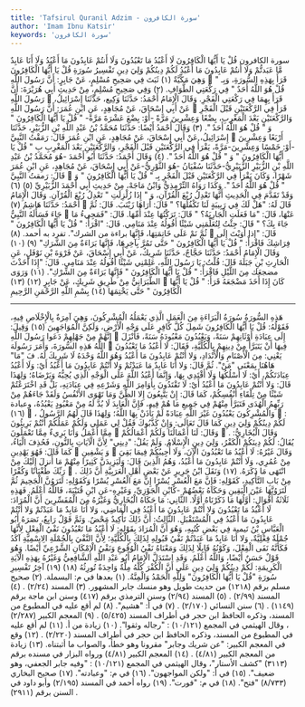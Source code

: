 ```yaml
---
title: 'Tafsirul Quranil Adzim - سورة الكافرون'
author: 'Imam Ibnu Katsir'
keywords: 'سورة الكافرون'
---
```


سورة الكافرون
قُلْ يَا أَيُّهَا الْكَافِرُونَ
لَا أَعْبُدُ مَا تَعْبُدُونَ
وَلَا أَنتُمْ عَابِدُونَ مَا أَعْبُدُ
وَلَا أَنَا عَابِدٌ مَّا عَبَدتُّمْ
وَلَا أَنتُمْ عَابِدُونَ مَا أَعْبُدُ
لَكُمْ دِينُكُمْ وَلِيَ دِينِ
تَفْسِيرُ سُورَةِ قُلْ يَا أَيُّهَا الْكَافِرُونَ
وَهِيَ مَكِّيَّةٌ
(١)
ثَبَتَ فِي صَحِيحِ مُسْلِمٍ، عَنْ جَابِرٍ: أَنَّ رَسُولَ اللَّهِ

قَرَأَ بِهَذِهِ السُّورَةِ، وَبِـ " قُلْ هُوَ اللَّهُ أَحَدٌ " فِي رَكْعَتِي الطَّوَافِ.
(٢)
وَفِي صَحِيحِ مُسْلِمٍ، مِنْ حَدِيثِ أَبِي هُرَيْرَةَ: أَنَّ رَسُولَ اللَّهِ

قَرَأَ بِهِمَا فِي رَكْعَتِي الْفَجْرِ.
وَقَالَ الْإِمَامُ أَحْمَدُ: حَدَّثَنَا وَكِيع، حَدَّثَنَا إِسْرَائِيلُ، عَنْ أَبِي إِسْحَاقَ، عَنْ مُجَاهِدٍ، عَنِ ابْنِ عُمَرَ: أَنَّ رَسُولَ اللَّهِ

قَرَأَ فِي الرَّكْعَتَيْنِ قَبْلَ الْفَجْرِ وَالرَّكْعَتَيْنِ بَعْدَ الْمَغْرِبِ، بِضْعًا وَعِشْرِينَ مَرَّةً -أَوْ: بِضْعَ عَشْرَةَ مَرَّةً- " قُلْ يَا أَيُّهَا الْكَافِرُونَ " وَ " قُلْ هُوَ اللَّهُ أَحَدٌ ".
(٣)
وَقَالَ أَحْمَدُ أَيْضًا: حَدَّثَنَا مُحَمَّدُ بْنُ عَبْدِ اللَّهِ بْنِ الزُّبَيْرِ، حَدَّثَنَا إِسْرَائِيلُ، عَنْ أَبِي إِسْحَاقَ، عَنْ مُجَاهِدٍ، عَنِ ابْنِ عُمَرَ قَالَ: رَمَقْتُ النَّبِيَّ

أَرْبَعًا وَعِشْرِينَ -أَوْ: خَمْسًا وَعِشْرِينَ-مَرَّةً، يَقْرَأُ فِي الرَّكْعَتَيْنِ قَبْلَ الْفَجْرِ، وَالرَّكْعَتَيْنِ بَعْدَ الْمَغْرِبِ بِ " قُلْ يَا أَيُّهَا الْكَافِرُونَ " وَ " قُلْ هُوَ اللَّهُ أَحَدٌ ".
(٤)
وَقَالَ أَحْمَدُ: حَدَّثَنَا أَبُو أَحْمَدَ -هُوَ مُحَمَّدُ بْنُ عَبْدِ اللَّهِ بْنِ الزُّبَيْرِ الزُّبَيْرِيُّ-حَدَّثَنَا سُفْيَانُ -هُوَ الثَّوْرِيُّ-عَنْ أَبِي إِسْحَاقَ، عَنْ مُجَاهِدٍ، عَنِ ابْنِ عُمَرَ قَالَ: رَمقتُ النَّبِيَّ

شَهْرًا، وَكَانَ يَقْرَأُ فِي الرَّكْعَتَيْنِ قَبْلَ الْفَجْرِ بِـ " قُلْ يَا أَيُّهَا الْكَافِرُونَ " وَ " قُلْ هُوَ اللَّهُ أَحَدٌ ".
وَكَذَا رَوَاهُ التِّرْمِذِيُّ وَابْنُ مَاجَهْ، مِنْ حَدِيثِ أَبِي أَحْمَدَ الزُّبَيْرِيِّ
(٥)
(٦)
وَقَدْ تَقَدَّمَ فِي الْحَدِيثِ أَنَّهَا تَعْدِلُ رُبْعَ الْقُرْآنِ، وَ " إِذَا زُلْزِلَتِ " تَعْدِلُ رُبْعَ الْقُرْآنِ.
وَقَالَ الْإِمَامُ أَحْمَدُ: حَدَّثَنَا هَاشِمُ
(٧)

قَالَ لَهُ: "هَلْ لَكَ فِي رَبِيبَةٍ لَنَا تَكْفُلُهَا؟ " قَالَ: أَرَاهَا زَيْنَبَ. قَالَ: ثُمَّ جَاءَ فَسَأَلَهُ النَّبِيُّ

عَنْهَا، قَالَ: "مَا فَعَلَتِ الْجَارِيَةُ؟ " قَالَ: تَرَكْتُهَا عِنْدَ أُمِّهَا. قَالَ: "فَمَجِيءُ مَا جَاءَ بِكَ؟ " قَالَ: جِئْتُ لِتُعَلِّمَنِي شَيْئًا أَقُولُهُ عِنْدَ مَنَامِي. قَالَ: "اقْرَأْ: " قُلْ يَا أَيُّهَا الْكَافِرُونَ " ثُمَّ نَمْ عَلَى خَاتِمَتِهَا، فَإِنَّهَا براءة من الشرك". تفرد به أحمد.
(٨)

قَالَ: "إذا أَوَيْتَ إِلَى فِرَاشِكَ فَاقْرَأْ: " قُلْ يَا أَيُّهَا الْكَافِرُونَ " حَتَّى تَمُرَّ بِآخِرِهَا، فَإِنَّهَا بَرَاءَةٌ مِنَ الشَّرَكِ"
(٩)
(١٠)
وَقَالَ الْإِمَامُ أَحْمَدُ: حَدَّثَنَا حَجَّاجٌ، حَدَّثَنَا شَرِيكٌ، عَنْ أَبِي إِسْحَاقَ، عَنْ فَرْوَةَ بْنِ نَوْفَلٍ، عَنِ الْحَارِثِ بْنِ جَبَلَةَ قَالَ: قُلْتُ: يَا رَسُولَ اللَّهِ، عَلِمْنِي شَيْئًا أَقُولُهُ عِنْدَ مَنَامِي. قَالَ: "إِذَا أَخَذْتَ مضجعَك مِنَ اللَّيْلِ فَاقْرَأْ: " قُلْ يَا أَيُّهَا الْكَافِرُونَ " فَإِنَّهَا بَرَاءَةٌ مِنَ الشِّرْكِ".
(١١)
وَرَوَى الطَّبَرَانِيُّ مِنْ طَرِيقِ شَرِيكٍ، عَنْ جَابِرٍ
(١٢)
(١٣)

كَانَ إِذَا أَخَذَ مَضْجَعَهُ قَرَأَ: " قُلْ يَا أَيُّهَا الْكَافِرُونَ " حَتَّى يَخْتِمَهَا
(١٤)
بِسْمِ اللَّهِ الرَّحْمَنِ الرَّحِيمِ
* * *
هَذِهِ السُّورَةُ سُورَةُ الْبَرَاءَةِ مِنَ الْعَمَلِ الَّذِي يَعْمَلُهُ الْمُشْرِكُونَ، وَهِيَ آمِرَةٌ بِالْإِخْلَاصِ فِيهِ، فَقَوْلُهُ:
قُلْ يَا أَيُّهَا الْكَافِرُونَ
شَمِلَ كُلَّ كَافِرٍ عَلَى وَجْهِ الْأَرْضِ، وَلَكِنَّ الْمُوَاجَهِينَ
(١٥)
وَقِيلَ: إِنَّهُمْ مِنْ جَهْلِهِمْ دَعَوا رَسُولَ اللَّهِ

إِلَى عِبَادَةِ أَوْثَانِهِمْ سَنَةً، وَيَعْبُدُونَ مَعْبُودَهُ سَنَةً، فَأَنْزَلَ اللَّهُ هَذِهِ السُّورَةَ، وَأَمَرَ رَسُولَهَ

فِيهَا أَنْ يَتَبَرَّأَ مِنْ دِينِهِمْ بِالْكُلِّيَّةِ، فَقَالَ:
لَا أَعْبُدُ مَا تَعْبُدُونَ
يَعْنِي: مِنَ الْأَصْنَامِ وَالْأَنْدَادِ،
وَلا أَنْتُمْ عَابِدُونَ مَا أَعْبُدُ
وَهُوَ اللَّهُ وَحْدَهُ لَا شَرِيكَ لَهُ. فَ "مَا" هَاهُنَا بِمَعْنَى "مَنْ".
ثُمَّ قَالَ:
وَلا أَنَا عَابِدٌ مَا عَبَدْتُمْ وَلا أَنْتُمْ عَابِدُونَ مَا أَعْبُدُ
أَيْ: وَلَا أَعْبُدُ عِبَادَتَكُمْ، أَيْ: لَا أَسْلُكُهَا وَلَا أَقْتَدِي بِهَا، وَإِنَّمَا أَعْبُدُ اللَّهَ عَلَى الْوَجْهِ الَّذِي يُحِبُّهُ وَيَرْضَاهُ؛ وَلِهَذَا قَالَ:
وَلا أَنْتُمْ عَابِدُونَ مَا أَعْبُدُ
أَيْ: لَا تَقْتَدُونَ بِأَوَامِرَ اللَّهِ وَشَرْعِهِ فِي عِبَادَتِهِ، بَلْ قَدِ اخْتَرَعْتُمْ شَيْئًا مِنْ تِلْقَاءِ أَنْفُسِكُمْ، كَمَا قَالَ:
إِنْ يَتَّبِعُونَ إِلا الظَّنَّ وَمَا تَهْوَى الأنْفُسُ وَلَقَدْ جَاءَهُمْ مِنْ رَبِّهِمُ الْهُدَى
فَتَبَرَّأَ مِنْهُمْ فِي جَمِيعِ مَا هُمْ فِيهِ، فَإِنَّ الْعَابِدَ لَا بُدَّ لَهُ مِنْ مَعْبُودٍ يَعْبُدُهُ، وعبادة
(١٦)

، وَالْمُشْرِكُونَ يَعْبُدُونَ غَيْرَ اللَّهِ عِبَادَةً لَمْ يَأْذَنْ بِهَا اللَّهُ؛ وَلِهَذَا قَالَ لَهُمُ الرَّسُولُ

:
لَكُمْ دِينُكُمْ وَلِيَ دِينِ
كَمَا قَالَ تَعَالَى:
وَإِنْ كَذَّبُوكَ فَقُلْ لِي عَمَلِي وَلَكُمْ عَمَلُكُمْ أَنْتُمْ بَرِيئُونَ مِمَّا أَعْمَلُ وَأَنَا بَرِيءٌ مِمَّا تَعْمَلُونَ

وَقَالَ:
لَنَا أَعْمَالُنَا وَلَكُمْ أَعْمَالُكُمْ

.
وَقَالَ الْبُخَارِيُّ: يُقَالُ:
لَكُمْ دِينَكُمْ
الْكَفْرُ،
وَلِيَ دِينِ
الْإِسْلَامُ. وَلَمْ يَقُلْ: "دِينِي" لِأَنَّ الْآيَاتِ بِالنُّونِ، فَحُذِفَ الْيَاءُ، كَمَا قَالَ:
فَهُوَ يَهْدِينِ

وَ
يَشْفِينِ

وَقَالَ غَيْرُهُ: لَا أَعْبُدُ مَا تَعْبُدُونَ الْآنَ، وَلَا أُجِيبُكُمْ فِيمَا بَقِيَ مِنْ عُمُرِي، وَلَا أَنْتُمْ عَابِدُونَ مَا أَعْبُدُ، وَهُمُ الَّذِينَ قَالَ:
وَلَيَزِيدَنَّ كَثِيرًا مِنْهُمْ مَا أُنزلَ إِلَيْكَ مِنْ رَبِّكَ طُغْيَانًا وَكُفْرًا

.
انْتَهَى مَا ذَكَرَهُ.
(١٧)
وَنَقَلَ ابْنُ جَرِيرٍ عَنْ بَعْضِ أَهْلِ الْعَرَبِيَّةِ أَنَّ ذَلِكَ مِنْ بَابِ التَّأْكِيدِ، كَقَوْلِهِ:
فَإِنَّ مَعَ الْعُسْرِ يُسْرًا إِنَّ مَعَ الْعُسْرِ يُسْرًا
وَكَقَوْلِهِ:
لَتَرَوُنَّ الْجَحِيمَ ثُمَّ لَتَرَوُنَّهَا عَيْنَ الْيَقِينِ
وَحَكَاهُ بَعْضُهُمْ -كَابْنِ الْجَوْزِيِّ، وَغَيْرِهِ-عَنِ ابْنِ قُتَيْبَةَ، فَاللَّهُ أَعْلَمُ. فَهَذِهِ ثَلَاثَةُ أَقْوَالٍ: أَوَّلُهَا مَا ذَكَرْنَاهُ أَوَّلًا. الثَّانِي: مَا حَكَاهُ الْبُخَارِيُّ وَغَيْرُهُ مِنَ الْمُفَسِّرِينَ أَنَّ الْمُرَادَ:
لَا أَعْبُدُ مَا تَعْبُدُونَ وَلا أَنْتُمْ عَابِدُونَ مَا أَعْبُدُ
فِي الْمَاضِي،
وَلا أَنَا عَابِدٌ مَا عَبَدْتُمْ وَلا أَنْتُمْ عَابِدُونَ مَا أَعْبُدُ
فِي الْمُسْتَقْبَلِ. الثَّالِثُ: أَنَّ ذَلِكَ تَأْكِيدٌ مَحْضٌ.
وَثَمَّ قَوْلٌ رَابِعٌ، نَصَرَهُ أَبُو الْعَبَّاسِ بْنُ تَيمية فِي بَعْضِ كُتُبِهِ، وَهُوَ أَنَّ الْمُرَادَ بِقَوْلِهِ:
لَا أَعْبُدُ مَا تَعْبُدُونَ
نَفْيُ الْفِعْلِ لِأَنَّهَا جُمْلَةٌ فِعْلِيَّةٌ،
وَلا أَنَا عَابِدٌ مَا عَبَدْتُمْ
نَفْيُ قَبُولِهِ لِذَلِكَ بِالْكُلِّيَّةِ؛ لِأَنَّ النَّفْيَ بِالْجُمْلَةِ الِاسْمِيَّةِ آكَدُ فَكَأَنَّهُ نَفَى الْفِعْلَ، وَكَوْنُهُ قَابِلًا لِذَلِكَ وَمَعْنَاهُ نَفْيُ الْوُقُوعِ وَنَفْيُ الْإِمْكَانِ الشَّرْعِيِّ أَيْضًا. وَهُوَ قَوْلٌ حَسَنٌ أَيْضًا، وَاللَّهُ أَعْلَمُ.
وَقَدِ اسْتَدَلَّ الْإِمَامُ أَبُو عَبْدِ اللَّهِ الشَّافِعِيُّ وَغَيْرُهُ بِهَذِهِ الْآيَةِ الْكَرِيمَةِ:
لَكُمْ دِينُكُمْ وَلِيَ دِينِ
عَلَى أَنَّ الْكُفْرَ كُلَّهُ مِلَّةٌ وَاحِدَةٌ تُورِثُهُ
(١٨)
(١٩)
آخِرُ تَفْسِيرِ سُورَةِ "قُلْ يَا أَيُّهَا الْكَافِرُونَ" وَلِلَّهِ الْحَمْدُ وَالْمِنَّةُ.
(١)
بعدها في م: البسملة.
(٢)
صحيح مسلم برقم (١٢١٨) من حديث طويل وهو منسك جابر المشهور.
(٣)
المسند (٢/٢٤) .
(٤)
المسند (٢/٩٩) .
(٥)
المسند (٢/٩٤) وسنن الترمذي برقم (٤١٧) وسنن ابن ماجة برقم (١١٤٩) .
(٦)
سنن النسائي (٢/١٧٠) .
(٧)
في أ: "هشيم".
(٨)
لم أقع عليه في المطبوع من المسند، وذكره الحافظ ابن حجر في أطراف المسند (٥/٤٢٥) .
(٩)
المعجم الكبير (٢/٢٨٧) ، وقال الهيثمي في المجمع (١٠/١٢١) : "رجاله وثقوا".
(١٠)
زيادة من أ.
(١١)
لم أقع عليه في المطبوع من المسند، وذكره الحافظ ابن حجر في أطراف المسند (٢/٢٢٠) .
(١٢)
وقع في المعجم الكبير: "عن شريك وجابر" مقرونا وهو خطأ، والصواب ما أثبتناه.
(١٣)
زيادة من المعجم الكبير (٤/٨١) .
(١٤)
المعجم الكبير (٤/٨١) ورواه البزار في مسنده برقم (٣١١٣) "كشف الأستار"، وقال الهيثمي في المجمع (١٠/١٢١) : "وفيه جابر الجعفي، وهو ضعيف".
(١٥)
في أ: "ولكن المواجهون".
(١٦)
في م: "وعبادته".
(١٧)
صحيح البخاري (٨/٧٣٣) "فتح".
(١٨)
في م: "فورت".
(١٩)
رواه أحمد في المسند (٢/١٩٥) وأبو داود في السنن برقم (٢٩١١) .